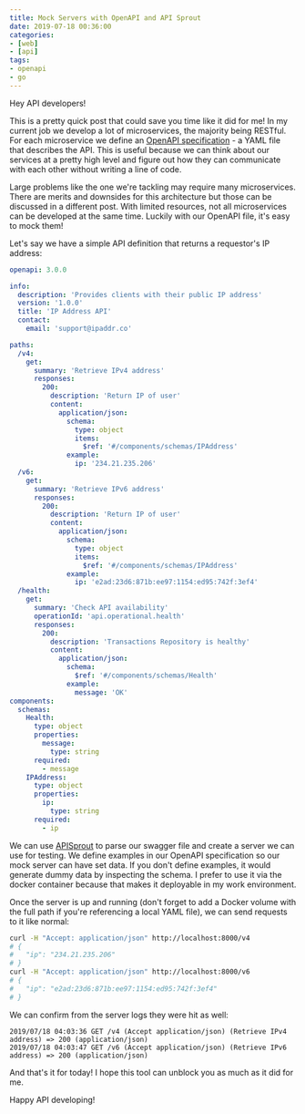 ```yaml
---
title: Mock Servers with OpenAPI and API Sprout
date: 2019-07-18 00:36:00
categories:
- [web]
- [api]
tags:
- openapi
- go
---
```


Hey API developers!

This is a pretty quick post that could save you time like it did for me! In my current job we develop a lot of microservices, the majority being RESTful. For each microservice we define an [OpenAPI specification](https://swagger.io/specification/) \- a YAML file that describes the API. This is useful because we can think about our services at a pretty high level and figure out how they can communicate with each other without writing a line of code.

Large problems like the one we're tackling may require many microservices. There are merits and downsides for this architecture but those can be discussed in a different post. With limited resources, not all microservices can be developed at the same time.  Luckily with our OpenAPI file, it's easy to mock them!

Let's say we have a simple API definition that returns a requestor's IP address:

```yaml
openapi: 3.0.0

info:
  description: 'Provides clients with their public IP address'
  version: '1.0.0'
  title: 'IP Address API'
  contact:
    email: 'support@ipaddr.co'

paths:
  /v4:
    get:
      summary: 'Retrieve IPv4 address'
      responses:
        200:
          description: 'Return IP of user'
          content:
            application/json:
              schema:
                type: object
                items:
                  $ref: '#/components/schemas/IPAddress'
              example:
                ip: '234.21.235.206'
  /v6:
    get:
      summary: 'Retrieve IPv6 address'
      responses:
        200:
          description: 'Return IP of user'
          content:
            application/json:
              schema:
                type: object
                items:
                  $ref: '#/components/schemas/IPAddress'
              example:
                ip: 'e2ad:23d6:871b:ee97:1154:ed95:742f:3ef4'
  /health:
    get:
      summary: 'Check API availability'
      operationId: 'api.operational.health'
      responses:
        200:
          description: 'Transactions Repository is healthy'
          content:
            application/json:
              schema:
                $ref: '#/components/schemas/Health'
              example:
                message: 'OK'
components:
  schemas:
    Health:
      type: object
      properties:
        message:
          type: string
      required:
        - message
    IPAddress:
      type: object
      properties:
        ip:
          type: string
      required:
        - ip
```

We can use [APISprout](https://github.com/danielgtaylor/apisprout) to parse our swagger file and create a server we can use for testing. We define examples in our OpenAPI specification so our mock server can have set data. If you don't define examples, it would generate dummy data by inspecting the schema. I prefer to use it via the docker container because that makes it deployable in my work environment.

Once the server is up and running \(don't forget to add a Docker volume with the full path if you're referencing a local YAML file\), we can send requests to it like normal:

```bash
curl -H "Accept: application/json" http://localhost:8000/v4
# {
#   "ip": "234.21.235.206"
# }
curl -H "Accept: application/json" http://localhost:8000/v6
# {
#   "ip": "e2ad:23d6:871b:ee97:1154:ed95:742f:3ef4"
# }
```

We can confirm from the server logs they were hit as well:

```
2019/07/18 04:03:36 GET /v4 (Accept application/json) (Retrieve IPv4 address) => 200 (application/json)
2019/07/18 04:03:47 GET /v6 (Accept application/json) (Retrieve IPv6 address) => 200 (application/json)
```

And that's it for today! I hope this tool can unblock you as much as it did for me.

Happy API developing!

